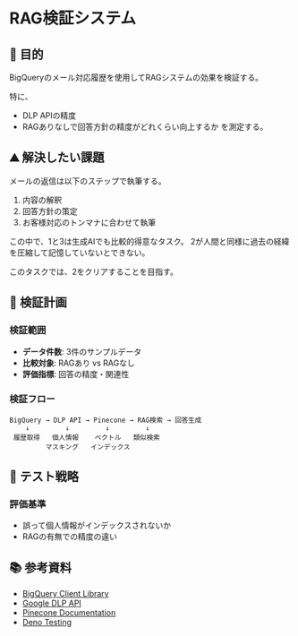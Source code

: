 # RAG検証システム

## 🎯 目的
BigQueryのメール対応履歴を使用してRAGシステムの効果を検証する。

特に、

- DLP APIの精度
- RAGありなしで回答方針の精度がどれくらい向上するか
を測定する。

## ⛰️ 解決したい課題

メールの返信は以下のステップで執筆する。

1. 内容の解釈
2. 回答方針の策定
3. お客様対応のトンマナに合わせて執筆

この中で、1と3は生成AIでも比較的得意なタスク。
2が人間と同様に過去の経緯を圧縮して記憶していないとできない。

このタスクでは、2をクリアすることを目指す。

## 🔬 検証計画

### 検証範囲
- **データ件数**: 3件のサンプルデータ
- **比較対象**: RAGあり vs RAGなし
- **評価指標**: 回答の精度・関連性

### 検証フロー
```
BigQuery → DLP API → Pinecone → RAG検索 → 回答生成
    ↓         ↓         ↓         ↓
 履歴取得   個人情報    ベクトル   類似検索
         マスキング   インデックス
```

## 🧪 テスト戦略

### 評価基準

- 誤って個人情報がインデックスされないか
- RAGの有無での精度の違い

## 📚 参考資料

- [BigQuery Client Library](https://cloud.google.com/bigquery/docs/reference/libraries)
- [Google DLP API](https://cloud.google.com/dlp/docs/reference/rest)
- [Pinecone Documentation](https://docs.pinecone.io/)
- [Deno Testing](https://deno.land/manual/testing)